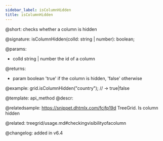 ```yaml
---
sidebar_label: isColumnHidden
title: isColumnHidden
---          
```


@short: checks whether a column is hidden

@signature: isColumnHidden(colId: string | number): boolean;

@params:
- colId	string | number   the id of a column

@returns:
- param	boolean     'true' if the column is hidden, 'false' otherwise


@example:
grid.isColumnHidden("country"); // -> true|false


@template: api_method
@descr:

@relatedsample:
https://snippet.dhtmlx.com/fcjfp19d	TreeGrid. Is column hidden

@related: treegrid/usage.md#checkingvisibilityofacolumn

@changelog:
added in v6.4
